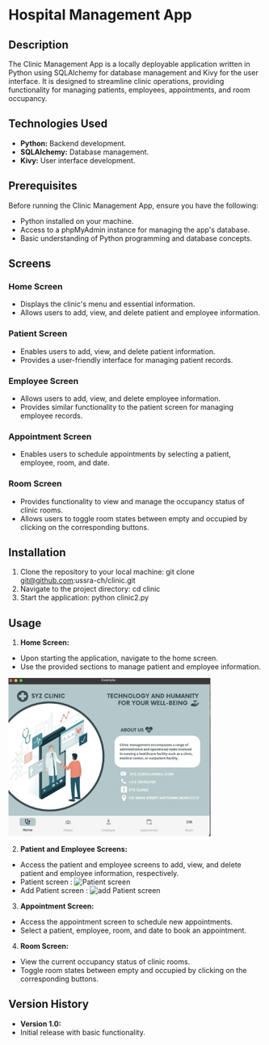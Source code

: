 # Hospital Management App

## Description
The Clinic Management App is a locally deployable application written in Python using SQLAlchemy for database management and Kivy for the user interface. It is designed to streamline clinic operations, providing functionality for managing patients, employees, appointments, and room occupancy.

## Technologies Used
- **Python:** Backend development.
- **SQLAlchemy:** Database management.
- **Kivy:** User interface development.

## Prerequisites
Before running the Clinic Management App, ensure you have the following:
- Python installed on your machine.
- Access to a phpMyAdmin instance for managing the app's database.
- Basic understanding of Python programming and database concepts.

## Screens

### Home Screen
- Displays the clinic's menu and essential information.
- Allows users to add, view, and delete patient and employee information.

### Patient Screen
- Enables users to add, view, and delete patient information.
- Provides a user-friendly interface for managing patient records.

### Employee Screen
- Allows users to add, view, and delete employee information.
- Provides similar functionality to the patient screen for managing employee records.

### Appointment Screen
- Enables users to schedule appointments by selecting a patient, employee, room, and date.

### Room Screen
- Provides functionality to view and manage the occupancy status of clinic rooms.
- Allows users to toggle room states between empty and occupied by clicking on the corresponding buttons.

## Installation
1. Clone the repository to your local machine:
git clone git@github.com:ussra-ch/clinic.git
2. Navigate to the project directory:
cd clinic
3. Start the application:
python clinic2.py

## Usage
1. **Home Screen:**
- Upon starting the application, navigate to the home screen.
- Use the provided sections to manage patient and employee information.
<img src="homeScreen.png" alt="Home Screen" width="400"/>


2. **Patient and Employee Screens:**
- Access the patient and employee screens to add, view, and delete patient and employee information, respectively.
- Patient screen :
![Patient screen](PatientScreen)
- Add Patient screen :
![add Patient screen](addPatient)

3. **Appointment Screen:**
- Access the appointment screen to schedule new appointments.
- Select a patient, employee, room, and date to book an appointment.

4. **Room Screen:**
- View the current occupancy status of clinic rooms.
- Toggle room states between empty and occupied by clicking on the corresponding buttons.

## Version History
- **Version 1.0:**
- Initial release with basic functionality.
